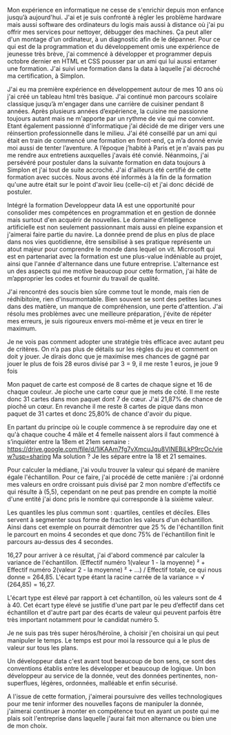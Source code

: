 Mon expérience en informatique ne cesse de s'enrichir depuis mon enfance jusqu’à aujourd'hui. J'ai et je suis confronté à régler les problème hardware mais aussi software des ordinateurs du logis mais aussi à distance où j'ai pu offrir mes services pour nettoyer, débugger des machines. Ça peut aller d'un montage d'un ordinateur, à un diagnostic afin de le dépanner. Pour ce qui est de la programmation et du développement omis une expérience de jeunesse très brève, j'ai commencé à développer et programmer depuis octobre dernier en HTML et CSS pousser par un ami qui lui aussi entamer une formation. J'ai suivi une formation dans la data à laquelle j'ai décroché ma certification, à Simplon.



J'ai eu ma première expérience en développement autour de mes 10 ans où j'ai créé un tableau html très basique. J'ai continué mon parcours scolaire classique jusqu’à m'engager dans une carrière de cuisiner pendant 8 années. Après plusieurs années d’expérience, la cuisine me passionne toujours autant mais ne m'apporte par un rythme de vie qui me convient. Etant également passionné d'informatique j'ai décidé de me diriger vers une réinsertion professionnelle dans le milieu. J'ai été conseillé par un ami qui était en train de commencé une formation en front-end, ça m’a donné envie moi aussi de tenter l’aventure. A l’époque j’habité à Paris et je n'avais pas pu me rendre aux entretiens auxquelles j'avais été convié. Néanmoins, j'ai persévéré pour postuler dans la suivante formation en data toujours à Simplon et j'ai tout de suite accroché. J'ai d'ailleurs été certifié de cette formation avec succès. Nous avons été informés à la fin de la formation qu'une autre était sur le point d'avoir lieu (celle-ci) et j'ai donc décidé de postuler.


Intégré la formation Developpeur data IA est une opportunité pour consolider mes compétences en programmation et en gestion de donnée mais surtout d'en acquérir de nouvelles. Le domaine d’intelligence artificielle est non seulement passionnant mais aussi en pleine expansion et j'aimerai faire partie du navire. La donnée prend de plus en plus de place dans nos vies quotidienne, être sensibilisé à ses pratique représente un atout majeur pour comprendre le monde dans lequel on vit. Microsoft qui est en partenariat avec la formation est une plus-value indéniable au projet, ainsi que l'année d'alternance dans une future entreprise. L'alternance est un des aspects qui me motive beaucoup pour cette formation, j'ai hâte de m’approprier les codes et fournir du travail de qualité.



J'ai rencontré des soucis bien sûre comme tout le monde, mais rien de rédhibitoire, rien d'insurmontable. Bien souvent se sont des petites lacunes dans des matière, un manque de compréhension, une perte d'attention. J'ai résolu mes problèmes avec une meilleure préparation, j'évite de répéter mes erreurs, je suis rigoureux envers moi-même et je veux en tirer le maximum.


Je ne vois pas comment adopter une stratégie très efficace avec autant peu de critères. On n’a pas plus de détails sur les règles du jeu et comment on doit y jouer. Je dirais donc que je maximise mes chances de gagné par jouer le plus de fois 28 euros divisé par 3 = 9, il me reste 1 euros, je joue 9 fois

Mon paquet de carte est composé de 8 cartes de chaque signe et 16 de chaque couleur. Je pioche une carte cœur que je mets de côté. Il me reste donc 31 cartes dans mon paquet dont 7 de cœur. J'ai 21,87% de chance de pioché un cœur. En revanche il me reste 8 cartes de pique dans mon paquet de 31 cartes et donc 25,80% de chance d'avoir du pique.



En partant du principe où le couple commence à se reproduire day one et qu'à chaque couche 4 mâle et 4 femelle naissent alors il faut commencé à s’inquiéter entre la 18em et 21em semaine : https://drive.google.com/file/d/1iKAAm7fg7vXmcuJqu8VlNEBjLkP9rcOc/view?usp=sharing 
Ma solution ? Je les sépare entre la 18 et 21 semaines.



Pour calculer la médiane, j'ai voulu trouver la valeur qui séparé de manière égale l'échantillon. Pour ce faire, j'ai procédé de cette manière : j'ai ordonné mes valeurs en ordre croissant puis divisé par 2 mon nombre d'effectifs ce qui résulte à (5,5), cependant on ne peut pas prendre en compte la moitié d'une entité j'ai donc pris le nombre qui corresponde à la sixième valeur.




Les quantiles les plus commun sont : quartiles, centiles et déciles. Elles servent à segmenter sous forme de fraction les valeurs d'un échantillon. Ainsi dans cet exemple on pourrait démontrer que 25 % de l'échantillon finit le parcourt en moins 4 secondes et que donc 75% de l'échantillon finit le parcours au-dessus des 4 secondes.


16,27 pour arriver à ce résultat, j'ai d'abord commencé par calculer la variance de l'échantillon. (Effectif numéro 1(valeur 1 - la moyenne) ² + Effectif numéro 2(valeur 2 - la moyenne) ² + ...) / Effectif totale, ce qui nous donne = 264,85. L'écart type étant la racine carrée de la variance = √ (264,85) = 16,27.



L'écart type est élevé par rapport à cet échantillon, où les valeurs sont de 4 à 40. Cet écart type élevé se justifie d'une part par le peu d’effectif dans cet échantillon et d'autre part par des écarts de valeur qui peuvent parfois être très important notamment pour le candidat numéro 5.


Je ne suis pas très super héros/héroïne, à choisir j'en choisirai un qui peut manipuler le temps. Le temps est pour moi la ressource qui a le plus de valeur sur tous les plans.


Un développeur data c'est avant tout beaucoup de bon sens, ce sont des conventions établis entre les développer et beaucoup de logique. Un bon développeur au service de la donnée, veut des données pertinentes, non-superflues, légères, ordonnées, malléable et enfin sécurisé. 




A l'issue de cette formation, j'aimerai poursuivre des veilles technologiques pour me tenir informer des nouvelles façons de manipuler la donnée, j'aimerai continuer à monter en compétence tout en ayant un poste qui me plais soit l'entreprise dans laquelle j'aurai fait mon alternance ou bien une de mon choix.
